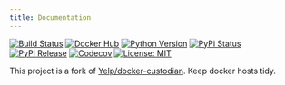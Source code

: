 ```yaml
---
title: Documentation
---
```


[![Build Status](https://img.shields.io/drone/build/xoxys/docker-tidy?logo=drone)](https://cloud.drone.io/xoxys/docker-tidy)
[![Docker Hub](https://img.shields.io/badge/docker-latest-blue.svg?logo=docker&logoColor=white)](https://hub.docker.com/r/xoxys/docker-tidy)
[![Python Version](https://img.shields.io/pypi/pyversions/docker-tidy.svg)](https://pypi.org/project/docker-tidy/)
[![PyPi Status](https://img.shields.io/pypi/status/docker-tidy.svg)](https://pypi.org/project/docker-tidy/)
[![PyPi Release](https://img.shields.io/pypi/v/docker-tidy.svg)](https://pypi.org/project/docker-tidy/)
[![Codecov](https://img.shields.io/codecov/c/github/xoxys/docker-tidy)](https://codecov.io/gh/xoxys/docker-tidy)
[![License: MIT](https://img.shields.io/github/license/xoxys/docker-tidy)](LICENSE)

This project is a fork of [Yelp/docker-custodian](https://github.com/Yelp/docker-custodian). Keep docker hosts tidy.

